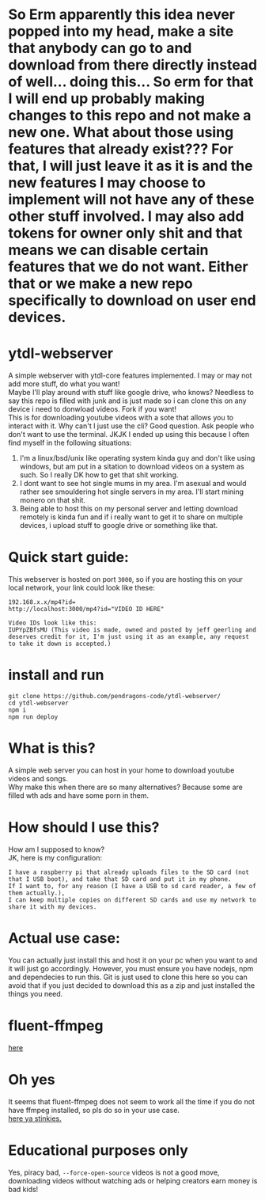 # So Erm apparently this idea never popped into my head, make a site that anybody can go to and download from there directly instead of well... doing this... So erm for that I will end up probably making changes to this repo and not make a new one. What about those using features that already exist??? For that, I will just leave it as it is and the new features I may choose to implement will not have any of these other stuff involved. I may also add tokens for owner only shit and that means we can disable certain features that we do not want. Either that or we make a new repo specifically to download on user end devices.



# ytdl-webserver
A simple webserver with ytdl-core features implemented. I may or may not add more stuff, do what you want!        
Maybe I'll play around with stuff like google drive, who knows? Needless to say this repo is filled with junk and is just made so i can clone this on any device i need to donwload videos. Fork if you want!             
This is for downloading youtube videos with a sote that allows you to interact with it. Why can't I just use the cli? Good question. Ask people who don't want to use the terminal. JKJK I ended up using this because I often find myself in the following situations:     
1. I'm a linux/bsd/unix like operating system kinda guy and don't like using windows, but am put in a sitation to download videos on a system as such. So I really DK how to get that shit working.
2. I dont want to see hot single mums in my area. I'm asexual and would rather see smouldering hot single servers in my area. I'll start mining monero on that shit.
3. Being able to host this on my personal server and letting download remotely is kinda fun and if i really want to get it to share on multiple devices, i upload stuff to google drive or something like that.

# Quick start guide:

This webserver is hosted on port `3000`, so if you are hosting this on your local network, your link could look like these:
```
192.168.x.x/mp4?id=
http://localhost:3000/mp4?id="VIDEO ID HERE"

Video IDs look like this:
IUPYpZBfsMU (This video is made, owned and posted by jeff geerling and deserves credit for it, I'm just using it as an example, any request to take it down is accepted.)
```
# install and run

```
git clone https://github.com/pendragons-code/ytdl-webserver/
cd ytdl-webserver
npm i
npm run deploy
```
# What is this?
A simple web server you can host in your home to download youtube videos and songs.        
Why make this when there are so many alternatives? Because some are filled wth ads and have some porn in them.

# How should I use this?
How am I supposed to know?      
JK, here is my configuration:
```
I have a raspberry pi that already uploads files to the SD card (not that I USB boot), and take that SD card and put it in my phone. 
If I want to, for any reason (I have a USB to sd card reader, a few of them actually.), 
I can keep multiple copies on different SD cards and use my network to share it with my devices.
```
# Actual use case:
You can actually just install this and host it on your pc when you want to and it will just go accordingly. However, you must ensure you have nodejs, npm and dependecies to run this. Git is just used to clone this here so you can avoid that if you just decided to download this as a zip and just installed the things you need.

# fluent-ffmpeg
[here](https://www.npmjs.com/package/fluent-ffmpeg)


# Oh yes

It seems that fluent-ffmpeg does not seem to work all the time if you do not have ffmpeg installed, so pls do so in your use case.    
    [here ya stinkies.](https://ffmpeg.org/)
# Educational purposes only

Yes, piracy bad, `--force-open-source` videos is not a good move, downloading videos without watching ads or helping creators earn money is bad kids!
